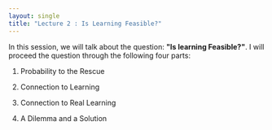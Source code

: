```yaml
---
layout: single
title: "Lecture 2 : Is Learning Feasible?"
---
```


In this session, we will talk about the question: **"Is learning Feasible?"**. I will proceed the question through the following four parts: 

1. Probability to the Rescue

2. Connection to Learning

3. Connection to Real Learning

4. A Dilemma and a Solution
